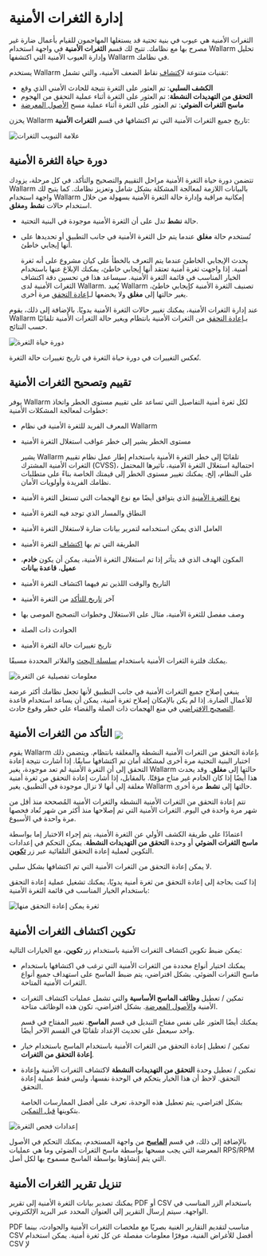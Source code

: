 # إدارة الثغرات الأمنية

الثغرات الأمنية هي عيوب في بنية تحتية قد يستغلها المهاجمون للقيام بأعمال ضارة غير مصرح بها مع نظامك. تتيح لك قسم **الثغرات الأمنية** في واجهة استخدام Wallarm تحليل وإدارة العيوب الأمنية التي اكتشفها Wallarm في نظامك.

يستخدم Wallarm تقنيات متنوعة ل[اكتشاف](../about-wallarm/detecting-vulnerabilities.md) نقاط الضعف الأمنية، والتي تشمل:

* **الكشف السلبي**: تم العثور على الثغرة نتيجة للحادث الأمني الذي وقع
* **التحقق من التهديدات النشطة**: تم العثور على الثغرة أثناء عملية التحقق من الهجوم
* **ماسح الثغرات الضوئي**: تم العثور على الثغرة أثناء عملية مسح [الأصول المعرضة](scanner.md)

يخزن Wallarm تاريخ جميع الثغرات الأمنية التي تم اكتشافها في قسم **الثغرات الأمنية**:

![علامة التبويب الثغرات](../images/user-guides/vulnerabilities/check-vuln.png)

## دورة حياة الثغرة الأمنية

تتضمن دورة حياة الثغرة الأمنية مراحل التقييم والتصحيح والتأكد. في كل مرحلة، يزودك Wallarm بالبيانات اللازمة لمعالجة المشكلة بشكل شامل وتعزيز نظامك. كما يتيح لك واجهة استخدام Wallarm إمكانية مراقبة وإدارة حالة الثغرة الأمنية بسهولة من خلال استخدام حالات **نشط** و**مغلق**.

* حالة **نشط** تدل على أن الثغرة الأمنية موجودة في البنية التحتية.
* تُستخدم حالة **مغلق** عندما يتم حل الثغرة الأمنية في جانب التطبيق أو تحديدها على أنها إيجابي خاطئ.

    يحدث الإيجابي الخاطئ عندما يتم التعرف بالخطأ على كيان مشروع على أنه ثغرة أمنية. إذا واجهت ثغرة أمنية تعتقد أنها إيجابي خاطئ، يمكنك الإبلاغ عنها باستخدام الخيار المناسب في قائمة الثغرة الأمنية. سيساعد هذا في تحسين دقة اكتشاف الثغرات الأمنية لدى Wallarm. يُعيد Wallarm تصنيف الثغرة الأمنية كإيجابي خاطئ، يغير حالتها إلى **مغلق** ولا يخضعها لـ[إعادة التحقق](#verifying-vulnerabilities) مرة أخرى.

عند إدارة الثغرات الأمنية، يمكنك تغيير حالات الثغرة الأمنية يدويًا. بالإضافة إلى ذلك، يقوم Wallarm بـ[إعادة التحقق](#verifying-vulnerabilities) من الثغرات الأمنية بانتظام ويغير حالة الثغرات الأمنية تلقائيًا حسب النتائج.

![دورة حياة الثغرة](../images/user-guides/vulnerabilities/vulnerability-lifecycle.png)

تُعكس التغييرات في دورة حياة الثغرة في تاريخ تغييرات حالة الثغرة.

## تقييم وتصحيح الثغرات الأمنية

يوفر Wallarm لكل ثغرة أمنية التفاصيل التي تساعد على تقييم مستوى الخطر واتخاذ خطوات لمعالجة المشكلات الأمنية:

* المعرف الفريد للثغرة الأمنية في نظام Wallarm
* مستوى الخطر يشير إلى خطر عواقب استغلال الثغرة الأمنية

    يشير Wallarm تلقائيًا إلى خطر الثغرة الأمنية باستخدام إطار عمل نظام تقييم الثغرات الأمنية المشترك (CVSS)، احتمالية استغلال الثغرة الأمنية، تأثيرها المحتمل على النظام، إلخ. يمكنك تغيير مستوى الخطر إلى قيمتك الخاصة بناءً على متطلبات نظامك الفريدة وأولويات الأمان.
* [نوع الثغرة الأمنية](../attacks-vulns-list.md) الذي يتوافق أيضًا مع نوع الهجمات التي تستغل الثغرة الأمنية
* النطاق والمسار الذي توجد فيه الثغرة الأمنية
* العامل الذي يمكن استخدامه لتمرير بيانات ضارة لاستغلال الثغرة الأمنية
* الطريقة التي تم بها [اكتشاف](../about-wallarm/detecting-vulnerabilities.md#vulnerability-detection-methods) الثغرة الأمنية
* المكون الهدف الذي قد يتأثر إذا تم استغلال الثغرة الأمنية، يمكن أن يكون **خادم**، **عميل**، **قاعدة بيانات**
* التاريخ والوقت اللذين تم فيهما اكتشاف الثغرة الأمنية
* آخر [تاريخ للتأكد](#verifying-vulnerabilities) من الثغرة الأمنية
* وصف مفصل للثغرة الأمنية، مثال على الاستغلال وخطوات التصحيح الموصى بها
* الحوادث ذات الصلة
* تاريخ تغييرات حالة الثغرة الأمنية

يمكنك فلترة الثغرات الأمنية باستخدام [سلسلة البحث](search-and-filters/use-search.md) والفلاتر المحددة مسبقًا.

![معلومات تفصيلية عن الثغرة](../images/user-guides/vulnerabilities/vuln-info.png)

ينبغي إصلاح جميع الثغرات الأمنية في جانب التطبيق لأنها تجعل نظامك أكثر عرضة للأعمال الضارة. إذا لم يكن بالإمكان إصلاح ثغرة أمنية، يمكن أن يساعد استخدام قاعدة [التصحيح الافتراضي](rules/vpatch-rule.md) في منع الهجمات ذات الصلة والقضاء على خطر وقوع حادث.

## التأكد من الثغرات الأمنية <a href="../../about-wallarm/subscription-plans/#subscription-plans"><img src="../../images/api-security-tag.svg" style="border: none;margin-bottom: -4px;"></a>

يقوم Wallarm بإعادة التحقق من الثغرات الأمنية النشطة والمغلقة بانتظام. ويتضمن ذلك اختبار البنية التحتية مرة أخرى لمشكلة أمان تم اكتشافها سابقًا. إذا أشارت نتيجة إعادة التحقق إلى أن الثغرة الأمنية لم تعد موجودة، يغير Wallarm حالتها إلى **مغلق**. وقد يحدث هذا أيضًا إذا كان الخادم غير متاح مؤقتًا. بالمقابل، إذا أشارت إعادة التحقق من ثغرة أمنية مغلقة إلى أنها لا تزال موجودة في التطبيق، يغير Wallarm حالتها إلى **نشط** مرة أخرى.

تتم إعادة التحقق من الثغرات الأمنية النشطة والثغرات الأمنية المُصححة منذ أقل من شهر مرة واحدة في اليوم. الثغرات الأمنية التي تم إصلاحها منذ أكثر من شهر تُعاد فحصها مرة واحدة في الأسبوع.

اعتمادًا على طريقة الكشف الأولي عن الثغرة الأمنية، يتم إجراء الاختبار إما بواسطة **ماسح الثغرات الضوئي** أو وحدة **التحقق من التهديدات النشطة**. يمكن التحكم في إعدادات التكوين لعملية إعادة التحقق التلقائية عبر زر [**تكوين**](#configuring-vulnerability-detection).

لا يمكن إعادة التحقق من الثغرات الأمنية التي تم اكتشافها بشكل سلبي.

إذا كنت بحاجة إلى إعادة التحقق من ثغرة أمنية يدويًا، يمكنك تشغيل عملية إعادة التحقق باستخدام الخيار المناسب في قائمة الثغرة الأمنية:

![ثغرة يمكن إعادة التحقق منها](../images/user-guides/vulnerabilities/recheck-vuln.png)

## تكوين اكتشاف الثغرات الأمنية

يمكن ضبط تكوين اكتشاف الثغرات الأمنية باستخدام زر **تكوين**، مع الخيارات التالية:

* يمكنك اختيار أنواع محددة من الثغرات الأمنية التي ترغب في اكتشافها باستخدام ماسح الثغرات الضوئي. بشكل افتراضي، يتم ضبط الماسح على استهداف جميع أنواع الثغرات الأمنية المتاحة.
* تمكين / تعطيل **وظائف الماسح الأساسية** والتي تشمل عمليات اكتشاف الثغرات الأمنية و[الأصول المعرضة](scanner.md). بشكل افتراضي، تكون هذه الوظائف متاحة.

    يمكنك أيضًا العثور على نفس مفتاح التبديل في قسم **الماسح**. تغيير المفتاح في قسم واحد سيعمل على تحديث الإعداد تلقائيًا في القسم الآخر أيضًا.
* تمكين / تعطيل إعادة التحقق من الثغرات الأمنية باستخدام الماسح باستخدام خيار **إعادة التحقق من الثغرات**.
* تمكين / تعطيل وحدة **التحقق من التهديدات النشطة** لاكتشاف الثغرات الأمنية وإعادة التحقق. لاحظ أن هذا الخيار يتحكم في الوحدة نفسها، وليس فقط عملية إعادة التحقق.

    بشكل افتراضي، يتم تعطيل هذه الوحدة، تعرف على أفضل الممارسات الخاصة بتكوينها [قبل التمكين](../vulnerability-detection/threat-replay-testing/setup.md).

![إعدادات فحص الثغرة](../images/user-guides/vulnerabilities/vuln-scan-settings.png)

بالإضافة إلى ذلك، في قسم [**الماسح**](scanner.md) من واجهة المستخدم، يمكنك التحكم في الأصول المعرضة التي يجب مسحها بواسطة ماسح الثغرات الضوئي وما هي عمليات RPS/RPM التي يتم إنشاؤها بواسطة الماسح مسموح بها لكل أصل.

## تنزيل تقرير الثغرات الأمنية

يمكنك تصدير بيانات الثغرة الأمنية إلى تقرير PDF أو CSV باستخدام الزر المناسب في الواجهة. سيتم إرسال التقرير إلى العنوان المحدد عبر البريد الإلكتروني.

PDF مناسب لتقديم التقارير الغنية بصريًا مع ملخصات الثغرات الأمنية والحوادث، بينما CSV أفضل للأغراض الفنية، موفرًا معلومات مفصلة عن كل ثغرة أمنية. يمكن استخدام CSV لإ